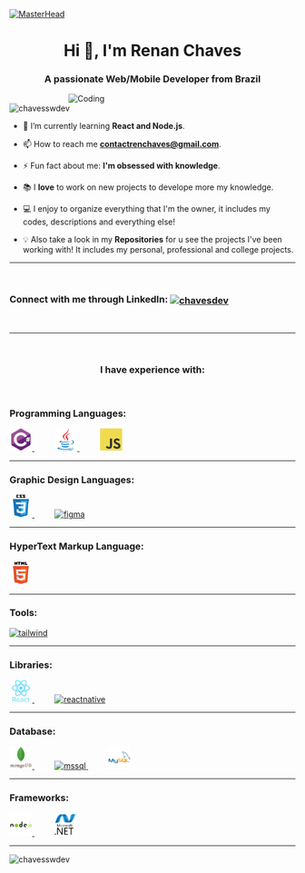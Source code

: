 [![MasterHead](https://repository-images.githubusercontent.com/588181932/e36ec678-7984-4cdd-8e4c-a3932772ff8e)](https://github.com/ChavesSWDev)
<h1 align="center">Hi 👋, I'm Renan Chaves</h1>
<h3 align="center">A passionate Web/Mobile Developer from Brazil</h3>
<img align="right" alt="Coding" width="400" src="https://rishavanand.github.io/static/images/greetings.gif">


<p align="left"> <img src="https://komarev.com/ghpvc/?username=chavesswdev&label=Profile%20views&color=0e75b6&style=flat" alt="chavesswdev" /> </p>

- 🌱 I’m currently learning **React and Node.js**.

- 📫 How to reach me **contactrenchaves@gmail.com**.

- ⚡ Fun fact about me: **I'm obsessed with knowledge**.

- 📚 I **love** to work on new projects to develope more my knowledge.

- 💻 I enjoy to organize everything that I'm the owner, it includes my codes, descriptions and everything else!

- 💡 Also take a look in my **Repositories** for u see the projects I've been working with! It includes my personal, professional and college projects.
<hr><br>
<h3 align="left">Connect with me through LinkedIn:   
  <a href="https://linkedin.com/in/chavesdev" target="_blank">
    <img align="center" src="https://raw.githubusercontent.com/rahuldkjain/github-profile-readme-generator/master/src/images/icons/Social/linked-in-alt.svg" alt="chavesdev" height="30" width="40" target="_blank"/>
  </a>
</h3>
<br>
<hr><br>

<h3 align="center">I have experience with:</h3><br>

<h3 align="left">Programming Languages:</h3>
<p align="left"> 
  <a href="https://www.w3schools.com/cs/" target="_blank" rel="noreferrer"> 
    <img src="https://raw.githubusercontent.com/devicons/devicon/master/icons/csharp/csharp-original.svg" alt="csharp" width="40" height="40"/>
  </a> &nbsp;&nbsp;&nbsp;&nbsp;&nbsp;&nbsp;&nbsp;&nbsp;
  <a href="https://www.java.com" target="_blank" rel="noreferrer"> 
    <img src="https://raw.githubusercontent.com/devicons/devicon/master/icons/java/java-original.svg" alt="java" width="40" height="40"/> 
  </a> &nbsp;&nbsp;&nbsp;&nbsp;&nbsp;&nbsp;&nbsp;&nbsp;
  <a href="https://developer.mozilla.org/en-US/docs/Web/JavaScript" target="_blank" rel="noreferrer"> 
    <img src="https://raw.githubusercontent.com/devicons/devicon/master/icons/javascript/javascript-original.svg" alt="javascript" width="40" height="40"/> 
  </a> 
</p>

<hr>

<h3 align="left">Graphic Design Languages:</h3>
<p align="left"> 
  <a href="https://www.w3schools.com/css/" target="_blank" rel="noreferrer"> 
    <img src="https://raw.githubusercontent.com/devicons/devicon/master/icons/css3/css3-original-wordmark.svg" alt="css3" width="40" height="40"/> 
  </a> &nbsp;&nbsp;&nbsp;&nbsp;&nbsp;&nbsp;&nbsp;&nbsp;
  <a href="https://www.figma.com/" target="_blank" rel="noreferrer"> 
    <img src="https://www.vectorlogo.zone/logos/figma/figma-icon.svg" alt="figma" width="40" height="40"/> 
  </a> 
</p>

<hr>

<h3 align="left">HyperText Markup Language:</h3>
<p align="left"> 
  <a href="https://www.w3.org/html/" target="_blank" rel="noreferrer"> 
    <img src="https://raw.githubusercontent.com/devicons/devicon/master/icons/html5/html5-original-wordmark.svg" alt="html5" width="40" height="40"/> 
  </a> 
</p>
<hr>

<h3 align="left">Tools:</h3>
<p align="left"> 
  <a href="https://tailwindcss.com/" target="_blank" rel="noreferrer"> 
    <img src="https://www.vectorlogo.zone/logos/tailwindcss/tailwindcss-icon.svg" alt="tailwind" width="40" height="40"/> 
  </a> 
</p>

<hr>

<h3 align="left">Libraries:</h3>
<p align="left"> 
  <a href="https://reactjs.org/" target="_blank" rel="noreferrer"> 
    <img src="https://raw.githubusercontent.com/devicons/devicon/master/icons/react/react-original-wordmark.svg" alt="react" width="40" height="40"/> 
  </a> &nbsp;&nbsp;&nbsp;&nbsp;&nbsp;&nbsp;&nbsp;&nbsp;
  <a href="https://reactnative.dev/" target="_blank" rel="noreferrer"> 
    <img src="https://reactnative.dev/img/header_logo.svg" alt="reactnative" width="40" height="40"/> 
  </a>  
</p>

<hr>

<h3 align="left">Database:</h3>
<p align="left"> 
  <a href="https://www.mongodb.com/" target="_blank" rel="noreferrer"> 
    <img src="https://raw.githubusercontent.com/devicons/devicon/master/icons/mongodb/mongodb-original-wordmark.svg" alt="mongodb" width="40" height="40"/> 
  </a> &nbsp;&nbsp;&nbsp;&nbsp;&nbsp;&nbsp;&nbsp;&nbsp;
  <a href="https://www.microsoft.com/en-us/sql-server" target="_blank" rel="noreferrer"> 
    <img src="https://www.svgrepo.com/show/303229/microsoft-sql-server-logo.svg" alt="mssql" width="40" height="40"/> 
  </a> &nbsp;&nbsp;&nbsp;&nbsp;&nbsp;&nbsp;&nbsp;&nbsp;
  <a href="https://www.mysql.com/" target="_blank" rel="noreferrer"> 
    <img src="https://raw.githubusercontent.com/devicons/devicon/master/icons/mysql/mysql-original-wordmark.svg" alt="mysql" width="40" height="40"/> 
  </a>  
</p>

<hr>

<h3 align="left">Frameworks:</h3>
<p align="left"> 
  <a href="https://nodejs.org" target="_blank" rel="noreferrer"> 
    <img src="https://raw.githubusercontent.com/devicons/devicon/master/icons/nodejs/nodejs-original-wordmark.svg" alt="nodejs" width="40" height="40"/> 
  </a> &nbsp;&nbsp;&nbsp;&nbsp;&nbsp;&nbsp;&nbsp;&nbsp;
  <a href="https://dotnet.microsoft.com/" target="_blank" rel="noreferrer"> 
    <img src="https://raw.githubusercontent.com/devicons/devicon/master/icons/dot-net/dot-net-original-wordmark.svg" alt="dotnet" width="40" height="40"/> 
  </a> 
</p>

<hr>

<p>
  <img align="center" src="https://github-readme-streak-stats.herokuapp.com/?user=chavesswdev&" alt="chavesswdev" />
</p>
